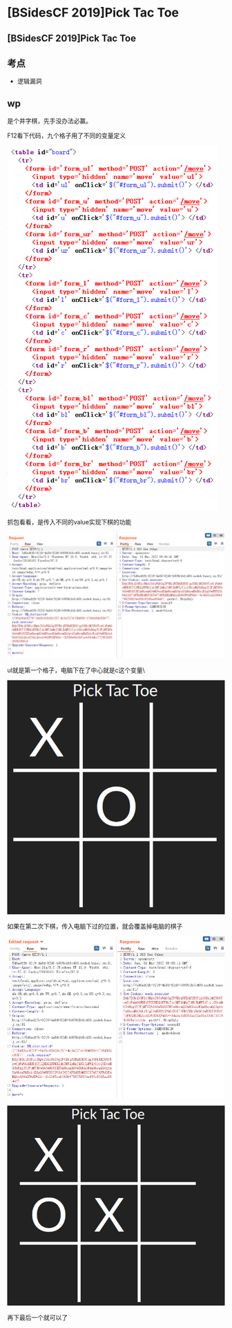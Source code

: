 # \[BSidesCF 2019]Pick Tac Toe

## \[BSidesCF 2019]Pick Tac Toe

## 考点

* 逻辑漏洞

## wp

是个井字棋，先手没办法必赢。

F12看下代码，九个格子用了不同的变量定义

![](<../.gitbook/assets/image (25) (1) (1) (1).png>)

抓包看看，是传入不同的value实现下棋的功能

![](<../.gitbook/assets/image (9) (1).png>)

ul就是第一个格子，电脑下在了中心就是c这个变量\


![](<../.gitbook/assets/image (22) (1) (1) (1) (1).png>)



如果在第二次下棋，传入电脑下过的位置，就会覆盖掉电脑的棋子

![](<../.gitbook/assets/image (33) (1) (1) (1) (1).png>)

![](<../.gitbook/assets/image (29) (1) (1).png>)

再下最后一个就可以了
